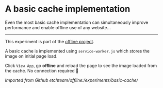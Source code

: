 # A basic cache implementation

Even the most basic cache implementation can simultaneously improve performance
and enable offline use of any website...

---

This experiment is part of the [offline project](https://offline.etch.now.sh/).

A basic cache is implemented using `service-worker.js` which stores the image on
initial page load.

Click `View App`, go **offline** and reload the page to see the image loaded
from the cache. No connection required 💪

*Imported from Github etchteam/offline:/experiments/basic-cache/*
